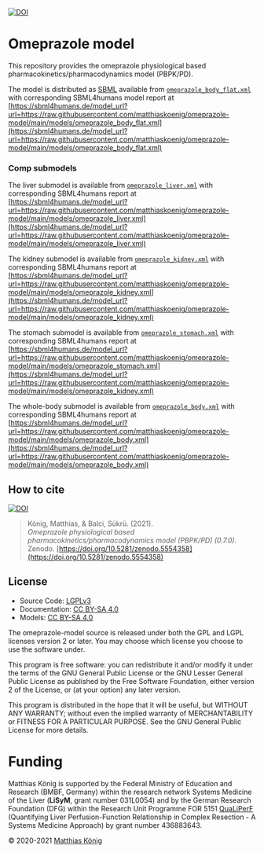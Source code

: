 [![DOI](https://zenodo.org/badge/DOI/10.5281/zenodo.5554358.svg)](https://doi.org/10.5281/zenodo.5554358)

# Omeprazole model
This repository provides the omeprazole physiological based pharmacokinetics/pharmacodynamics model (PBPK/PD).


The model is distributed as [SBML](http://sbml.org) available from [`omeprazole_body_flat.xml`](./models/omeprazole_body_flat.xml) with 
corresponding SBML4humans model report at [https://sbml4humans.de/model_url?url=https://raw.githubusercontent.com/matthiaskoenig/omeprazole-model/main/models/omeprazole_body_flat.xml](https://sbml4humans.de/model_url?url=https://raw.githubusercontent.com/matthiaskoenig/omeprazole-model/main/models/omeprazole_body_flat.xml)

### Comp submodels
The liver submodel is available from [`omeprazole_liver.xml`](./models/omeprazole_liver.xml) with corresponding SBML4humans report at
[https://sbml4humans.de/model_url?url=https://raw.githubusercontent.com/matthiaskoenig/omeprazole-model/main/models/omeprazole_liver.xml](https://sbml4humans.de/model_url?url=https://raw.githubusercontent.com/matthiaskoenig/omeprazole-model/main/models/omeprazole_liver.xml)

The kidney submodel is available from [`omeprazole_kidney.xml`](./models/omeprazole_kidney.xml) with corresponding SBML4humans report at
[https://sbml4humans.de/model_url?url=https://raw.githubusercontent.com/matthiaskoenig/omeprazole-model/main/models/omeprazole_kidney.xml](https://sbml4humans.de/model_url?url=https://raw.githubusercontent.com/matthiaskoenig/omeprazole-model/main/models/omeprazole_kidney.xml)

The stomach submodel is available from [`omeprazole_stomach.xml`](./models/omeprazole_stomach.xml) with corresponding SBML4humans report at
[https://sbml4humans.de/model_url?url=https://raw.githubusercontent.com/matthiaskoenig/omeprazole-model/main/models/omeprazole_stomach.xml](https://sbml4humans.de/model_url?url=https://raw.githubusercontent.com/matthiaskoenig/omeprazole-model/main/models/omeprazole_kidney.xml)

The whole-body submodel is available from [`omeprazole_body.xml`](./models/omeprazole_body.xml) with corresponding SBML4humans report at
[https://sbml4humans.de/model_url?url=https://raw.githubusercontent.com/matthiaskoenig/omeprazole-model/main/models/omeprazole_body.xml](https://sbml4humans.de/model_url?url=https://raw.githubusercontent.com/matthiaskoenig/omeprazole-model/main/models/omeprazole_body.xml)

## How to cite
[![DOI](https://zenodo.org/badge/DOI/10.5281/zenodo.5554092.svg)](https://doi.org/10.5281/zenodo.5554092)

> König, Matthias, & Balci, Sükrü. (2021).  
> *Omeprazole physiological based pharmacokinetics/pharmacodynamics model (PBPK/PD) (0.7.0).*   
> Zenodo. [https://doi.org/10.5281/zenodo.5554358](https://doi.org/10.5281/zenodo.5554358)

## License

* Source Code: [LGPLv3](http://opensource.org/licenses/LGPL-3.0)
* Documentation: [CC BY-SA 4.0](http://creativecommons.org/licenses/by-sa/4.0/)
* Models: [CC BY-SA 4.0](http://creativecommons.org/licenses/by-sa/4.0/)

The omeprazole-model source is released under both the GPL and LGPL licenses version 2 or
later. You may choose which license you choose to use the software under.

This program is free software: you can redistribute it and/or modify it under
the terms of the GNU General Public License or the GNU Lesser General Public
License as published by the Free Software Foundation, either version 2 of the
License, or (at your option) any later version.

This program is distributed in the hope that it will be useful, but WITHOUT ANY
WARRANTY; without even the implied warranty of MERCHANTABILITY or FITNESS FOR A
PARTICULAR PURPOSE. See the GNU General Public License for more details.

Funding
=======
Matthias König is supported by the Federal Ministry of Education and Research (BMBF, Germany)
within the research network Systems Medicine of the Liver (**LiSyM**, grant number 031L0054)
and by the German Research Foundation (DFG) within the Research Unit Programme FOR 5151
[QuaLiPerF](https://qualiperf.de) (Quantifying Liver Perfusion-Function Relationship in Complex Resection -
A Systems Medicine Approach) by grant number 436883643.

© 2020-2021 [Matthias König](https://livermetabolism.com)
